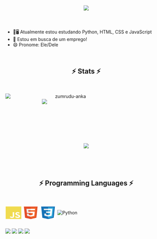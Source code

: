 <h1 align="center">
    <img src="https://readme-typing-svg.herokuapp.com/?font=Righteous&size=35&center=true&vCenter=true&width=580&height=70&duration=5000&lines=Oi,+tudo+bem!+👋;Eu+sou+Gabriel+Francimat+😁🤓💻;"/>
</h1>
<br>

- 📘🖥️ Atualmente estou estudando Python, HTML, CSS e JavaScript
- 🔎 Estou em busca de um emprego!
- 😄 Pronome: Ele/Dele

<br>
<h2 align="center">⚡ Stats ⚡</h2>
<br>
<p align=center>
  <div align=center>
    <a href="https://github.com/denvercoder1/github-readme-streak-stats" title="Go to Source">
      <img align="left" width=390 src="https://github-readme-streak-stats.herokuapp.com/?user=GabrielFrancimat&theme=react&border=61dafb&hide_border=true" alt="zumrudu-anka" />
    </a>
    <a href="https://github.com/anuraghazra/github-readme-stats" title="Go to Source">
      <img align="right" width=390 src="https://github-readme-stats.vercel.app/api?username=GabrielFrancimat&show_icons=true&theme=react&border_color=61dafb&hide_border=true" />
    </a>
  </div>
  <br><br><br><br><br><br><br><br><br>
  <div align=center>
    <a href="https://github.com/anuraghazra/github-readme-stats">
      <img width=325 align="center" src="https://github-readme-stats.vercel.app/api/top-langs/?username=GabrielFrancimat&hide=c%23,powershell,Mathematica,Ruby,Objective-C,Objective-C%2b%2b,Cuda&title_color=61dafb&text_color=ffffff&icon_color=61dafb&bg_color=20232a&langs_count=8&layout=compact&border_color=61dafb&hide_border=true" />
    </a>
  </div>
  <br>
  <br>
</p>

<br>
<h2 align="center">⚡ Programming Languages ⚡</h2>
<br>
    
<div style="display: inline_block"><br>
  <img align="center" alt="Js" height="40" width="50" src="https://raw.githubusercontent.com/devicons/devicon/master/icons/javascript/javascript-plain.svg">
  <img align="center" alt="HTML" height="40" width="50" src="https://raw.githubusercontent.com/devicons/devicon/master/icons/html5/html5-original.svg">
  <img align="center" alt="CSS" height="40" width="50" src="https://raw.githubusercontent.com/devicons/devicon/master/icons/css3/css3-original.svg">
  <img align="center" alt="Python" height="40" width="50" src="https://cdn.jsdelivr.net/gh/devicons/devicon@latest/icons/python/python-original.svg">
</div>
 
##
 
<div> 
  <a href="https://instagram.com/gabrieloffrancimat" target="_blank"><img src="https://img.shields.io/badge/-Instagram-%23E4050F?style=for-the-badge&logo=instagram&logoColor=white" target="_blank"></a>
 <a href="https://discord.gg/francismat" target="_blank"><img src="https://img.shields.io/badge/Discord-7289DA?style=for-the-badge&logo=discord&logoColor=white" target="_blank"></a> 
  <a href = "https://mail.google.com/mail/u/0/#inbox"><img src="https://img.shields.io/badge/-Gmail-%23333?style=for-the-badge&logo=gmail&logoColor=white" target="_blank"></a>
  <a href="https://www.linkedin.com/in/gabriel-oliveira-a7240a265/" target="_blank"><img src="https://img.shields.io/badge/-LinkedIn-%240077B5?style=for-the-badge&logo=linkedin&logoColor=white" target="_blank"></a>

</div>
